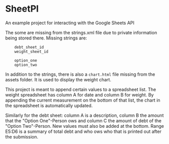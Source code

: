# SheetPI
An example project for interacting with the Google Sheets API

The some are missing from the strings.xml file due to private information being stored there.
Missing strings are:

```
    debt_sheet_id
    weight_sheet_id
    
    option_one
    option_two
```

In addition to the strings, there is also a `chart.html` file missing from the assets folder.
It is used to display the weight chart.
    
This project is meant to append certain values to a spreadsheet list. The weight spreadsheet has column A for date and column B for weight.
By appending the current measurement on the bottom of that list, the chart in the spreadsheet is automatically updated.

Similarly for the debt sheet: column A is a description, column B the amount that the "Option One"-Person ows and column C the amount of debt of the "Option Two"-Person.
New values must also be added at the bottom. Range E5:D6 is a summary of total debt and who ows who that is printed out after the submission.
